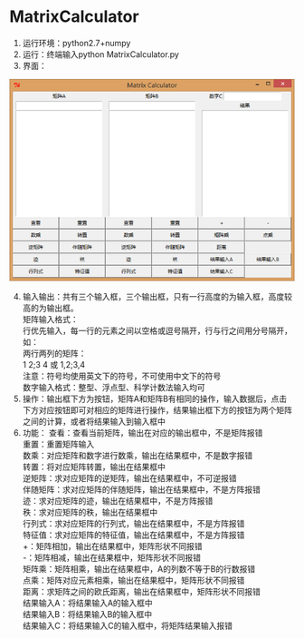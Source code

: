 # MatrixCalculator
1. 运行环境：python2.7+numpy
2. 运行：终端输入python MatrixCalculator.py
3. 界面：

![](MatrixCalculator.png)

4. 输入输出：共有三个输入框，三个输出框，只有一行高度的为输入框，高度较高的为输出框。  
矩阵输入格式：  
行优先输入，每一行的元素之间以空格或逗号隔开，行与行之间用分号隔开，如：  
两行两列的矩阵：  
1 2;3 4 或 1,2;3,4  
注意：符号均使用英文下的符号，不可使用中文下的符号  
数字输入格式：整型、浮点型、科学计数法输入均可  
5. 操作：输出框下方为按钮，矩阵A和矩阵B有相同的操作，输入数据后，点击下方对应按钮即可对相应的矩阵进行操作，结果输出框下方的按钮为两个矩阵之间的计算，或者将结果输入到输入框中
6. 功能：
查看：查看当前矩阵，输出在对应的输出框中，不是矩阵报错  
重置：重置矩阵输入  
数乘：对应矩阵和数字进行数乘，输出在结果框中，不是数字报错  
转置：将对应矩阵转置，输出在结果框中  
逆矩阵：求对应矩阵的逆矩阵，输出在结果框中，不可逆报错  
伴随矩阵：求对应矩阵的伴随矩阵，输出在结果框中，不是方阵报错  
迹：求对应矩阵的迹，输出在结果框中，不是方阵报错  
秩：求对应矩阵的秩，输出在结果框中  
行列式：求对应矩阵的行列式，输出在结果框中，不是方阵报错  
特征值：求对应矩阵的特征值，输出在结果框中，不是方阵报错  
+：矩阵相加，输出在结果框中，矩阵形状不同报错  
-：矩阵相减，输出在结果框中，矩阵形状不同报错  
矩阵乘：矩阵相乘，输出在结果框中，A的列数不等于B的行数报错  
点乘：矩阵对应元素相乘，输出在结果框中，矩阵形状不同报错  
距离：求矩阵之间的欧氏距离，输出在结果框中，矩阵形状不同报错  
结果输入A：将结果输入A的输入框中  
结果输入B：将结果输入B的输入框中  
结果输入C：将结果输入C的输入框中，将矩阵结果输入报错  

